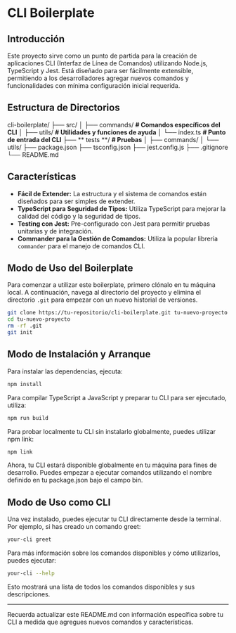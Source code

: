 # CLI Boilerplate

## Introducción

Este proyecto sirve como un punto de partida para la creación de aplicaciones CLI (Interfaz de Línea de Comandos) utilizando Node.js, TypeScript y Jest. Está diseñado para ser fácilmente extensible, permitiendo a los desarrolladores agregar nuevos comandos y funcionalidades con mínima configuración inicial requerida.

## Estructura de Directorios

cli-boilerplate/
├── src/
│ ├── commands/ **# Comandos específicos del CLI**
│ ├── utils/ **# Utilidades y funciones de ayuda**
│ └── index.ts **# Punto de entrada del CLI**
├── ** tests **/ **# Pruebas**
│ ├── commands/
│ └── utils/
├── package.json
├── tsconfig.json
├── jest.config.js
├── .gitignore
└── README.md

## Características

- **Fácil de Extender:** La estructura y el sistema de comandos están diseñados para ser simples de extender.
- **TypeScript para Seguridad de Tipos:** Utiliza TypeScript para mejorar la calidad del código y la seguridad de tipos.
- **Testing con Jest:** Pre-configurado con Jest para permitir pruebas unitarias y de integración.
- **Commander para la Gestión de Comandos:** Utiliza la popular librería `commander` para el manejo de comandos CLI.

## Modo de Uso del Boilerplate

Para comenzar a utilizar este boilerplate, primero clónalo en tu máquina local. A continuación, navega al directorio del proyecto y elimina el directorio `.git` para empezar con un nuevo historial de versiones.

```bash
git clone https://tu-repositorio/cli-boilerplate.git tu-nuevo-proyecto
cd tu-nuevo-proyecto
rm -rf .git
git init
```

## Modo de Instalación y Arranque

Para instalar las dependencias, ejecuta:

```bash
npm install
```

Para compilar TypeScript a JavaScript y preparar tu CLI para ser ejecutado, utiliza:

```bash
npm run build
```

Para probar localmente tu CLI sin instalarlo globalmente, puedes utilizar npm link:

```bash
npm link
```

Ahora, tu CLI estará disponible globalmente en tu máquina para fines de desarrollo. Puedes empezar a ejecutar comandos utilizando el nombre definido en tu package.json bajo el campo bin.

## Modo de Uso como CLI

Una vez instalado, puedes ejecutar tu CLI directamente desde la terminal. Por ejemplo, si has creado un comando greet:

```bash
your-cli greet
```

Para más información sobre los comandos disponibles y cómo utilizarlos, puedes ejecutar:

```bash
your-cli --help
```

Esto mostrará una lista de todos los comandos disponibles y sus descripciones.

---

Recuerda actualizar este README.md con información específica sobre tu CLI a medida que agregues nuevos comandos y características.
